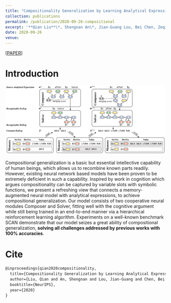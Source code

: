 ```yaml
---
title: "Compositionality Generalization by Learning Analytical Expressions"
collection: publications
permalink: /publication/2020-09-26-compositional
excerpt: '**Qian Liu**\*, Shengnan An\*, Jian-Guang Lou, Bei Chen, Zeqi Lin, Yan Gao, Bin Zhou, Nanning Zheng, Dongmei Zhang<br> In *Advances in Neural Information Processing Systems 33 (**NeurIPS-2020**,<span style="color:red">Spotlight</span>)*'
date: 2020-09-26
venue:
---
```


\[[PAPER](https://arxiv.org/pdf/2006.10627.pdf)\]

Introduction
===

![Demo](/images/compositional-demo.JPG)

Compositional generalization is a basic but essential intellective capability of human beings, which allows us to recombine known parts readily.
However, existing neural network based models have been proven to be extremely deficient in such a capability.
Inspired by work in cognition which argues compositionality can be captured by variable slots with symbolic functions, we present a refreshing view that connects a memory-augmented neural model with analytical expressions, to achieve compositional generalization.
Our model consists of two cooperative neural modules Composer and Solver, fitting well with the cognitive argument while still being trained in an end-to-end manner via a hierarchical reinforcement learning algorithm.
Experiments on a well-known benchmark SCAN demonstrate that our model seizes a great ability of compositional generalization, **solving all challenges addressed by previous works with 100% accuracies**.

Cite
===

```latex
@inproceedings{qian2020compositionality,
  title={Compositionality Generalization by Learning Analytical Expressions},
  author={Liu, Qian and An, Shengnan and Lou, Jian-Guang and Chen, Bei and Lin, Zeqi and Gao, Yan and Zhou, Bin and Zheng, Nanning and Zhang, Dongmei},
  booktitle={NeurIPS},
  year={2020}
}
```